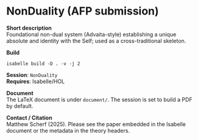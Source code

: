 # NonDuality (AFP submission)

**Short description**  
Foundational non-dual system (Advaita-style) establishing a unique absolute and identity with the Self; used as a cross-traditional skeleton.

**Build**  
```
isabelle build -D . -v -j 2
```

**Session**: `NonDuality`  
**Requires**: Isabelle/HOL

**Document**  
The LaTeX document is under `document/`. The session is set to build a PDF by default.

**Contact / Citation**  
Matthew Scherf (2025). Please see the paper embedded in the Isabelle document or the metadata in the theory headers.
